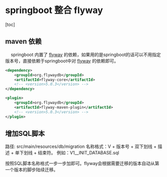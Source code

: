 # springboot 整合 flyway
[toc]
## maven 依赖
&emsp; springboot 内置了 [flyway](https://flywaydb.org) 的依赖，如果用的是springboot的话可以不用指定版本号，直接依赖于springboot中对 [flyway](https://flywaydb.org) 的依赖即可。
```xml
<dependency>
    <groupId>org.flywaydb</groupId>
    <artifactId>flyway-core</artifactId>
    <!-- <version>5.0.3</version> -->
</dependency>
```

```xml
<plugin>
    <groupId>org.flywaydb</groupId>
    <artifactId>flyway-maven-plugin</artifactId>
    <!-- <version>5.0.3</version> -->
</plugin>
```

## 增加SQL脚本
路径: src/main/resources/db/migration
名称格式：V + 版本号 + 双下划线 + 描述 + 单下划线 + 结束符。
例如：V1__INIT_DATABASE.sql

按照SQL脚本名称格式一步一步加即可。flyway会根据需要迁移的版本自动从第一个版本的脚步陆续迁移。
